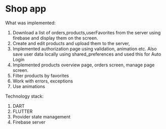 # Shop app

What was implemented:
1. Download a list of orders,products,userFavorites from the server using firebase and display them on the screen.
2. Create and edit products and upload them to the server,
3. Implemented authorization page using validation, animation etc. Also save user data locally using shared_preferences and used this for Auto Login
4. Implemented products overview page, orders screen, manage page screen. 
5. Filter products by favorites
6. Work with errors, exceptions
7. Use animations

Technology stack:

1. DART
2. FLUTTER
3. Provider state management
4. Firebase server